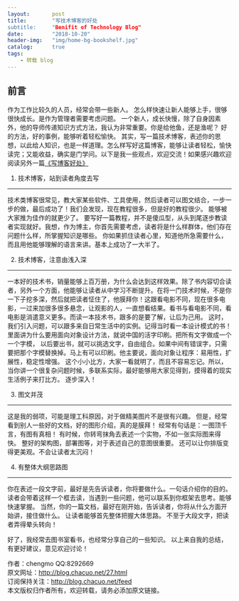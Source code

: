 ```yaml
---
layout:       post
title:        "写技术博客的好处
subtitle:     "Benifit of Technology Blog"
date:         "2018-10-20"
header-img:   "img/home-bg-bookshelf.jpg"
catalog:      true
tags:
    - 转载 blog
---
```


前言
---
作为工作比较久的人员，经常会带一些新人。 怎么样快速让新人能够上手，很够很快成长。是作为管理者需要考虑问题。 一个新人，成长快慢，除了自身因素外，他的导师传递知识方式方法，我认为非常重要。你是给他鱼，还是渔呢？ 好的方法，好的事例，能够听着轻松愉快。  其实，写一篇技术博客，表述你的思想，以此给人知识，也是一样道理。怎么样写好这篇博客，能够让读者轻松，愉快读完；又能收益，确实是门学问。以下是我一些观点，欢迎交流！如果感兴趣欢迎阅读另外一篇[《写博客好处》](http://blog.chacuo.net/10.html)

1. 技术博客，站到读者角度去写
---
技术类博客很常见，教大家某些软件、工具使用，然后读者可以图文结合，一步一步的做，最后成功了！我们会发现，现在教程很多，但是好的教程很少。 能够被大家推为佳作的就更少了。 要写好一篇教程，并不是傻瓜型，从头到尾逐步教读者实现就好。我想，作为博主，你首先需要考虑，读者将是什么样群体，他们存在问题什么样，所掌握知识是哪些。 你如果抓住读者心里，知道他所急需要什么，而且用他能够理解的语言来讲。基本上成功了一大半了。

2. 技术博客，注意由浅入深
---
一本好的技术书，销量能够上百万册，为什么会达到这样效果。除了书内容切合读者，另外一个方面，他能够让读者从中学习不断提升。在将一门技术时候，不是你一下子挖多深，然后就把读者怔住了，他膜拜你！这跟看电影不同，现在很多电影，一过来加很多很多悬念，让观影的人，一直想看结果。看书与看电影不同，看电影是消遣意义更多。而读一本技术书，跟多的是要了解，让后为己用。 这时，我们引入问题，可以跟多来自日常生活中的实例。记得当时看一本设计模式的书！里面讲为什么要用面向对象设计方法，就说中国的活字印刷。把所有文字做成一个一个字模， 以后要出书，就可以挑选文字，自由组合。如果中间有错误字，只需要把那个字模替换掉。马上有可以印刷。他主要说，面向对象让程序：易用性，扩展性，稳定性增强。 这个小小比方，大家一看就明了，而且不容易忘记。所以，当你讲一个很复杂问题时候，多联系实际，最好能够用大家见得到，摸得着的现实生活例子来打比方。 逐步深入！

3. 图文并茂
---
这是我的弱项，可能是理工科原因，对于做精美图片不是很有兴趣。 但是，经常看到别人一些好的文档，好的图形介绍，真的是膜拜！ 经常有句话是：一图顶千言，有图有真相！ 有时候，你转弯抹角去表述一个实物，不如一张实际图来得快。 整好的架构图，部署图等，对于表述自己的意图很重要。 还可以让你排版变得更美观。不会让读者太沉闷！

4. 有整体大纲思路图
---
你在表述一段文字前，最好是先告诉读者，你将要做什么。一句话介绍你的目的。 读者会带着这样一个框去读，当遇到一些问题，他可以联系到你框架去思考。能够快速掌握。 当然，你的一篇文档，最好在刚开始，告诉读者，你将从什么方面开始讲，接住做什么。 让读者能够首先整体把握大体思路。 不至于大段文字，把读者弄得晕头转向！

 

好了，我经常去图书室看书，也经常分享自己的一些知识。 以上来自我的总结，有更好建议，意见欢迎讨论！

 

作者：chengmo  QQ:8292669  
原文网址：http://blog.chacuo.net/27.html  
订阅保持关注：http://blog.chacuo.net/feed  
本文版权归作者所有，欢迎转载，请务必添加原文链接。